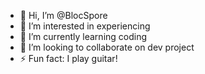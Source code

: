 - 👋 Hi, I’m @BlocSpore
- 👀 I’m interested in experiencing
- 🌱 I’m currently learning coding
- 💞️ I’m looking to collaborate on dev project
- ⚡ Fun fact: I play guitar!

<!---
BlocSpore/BlocSpore is a ✨ special ✨ repository because its `README.md` (this file) appears on your GitHub profile.
You can click the Preview link to take a look at your changes.
--->
